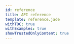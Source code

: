 ```yaml
---
id: reference
title: API reference
template: reference.jade
withTOC: true
withExamples: true
showTrustedOnlyContent: true
---
```

